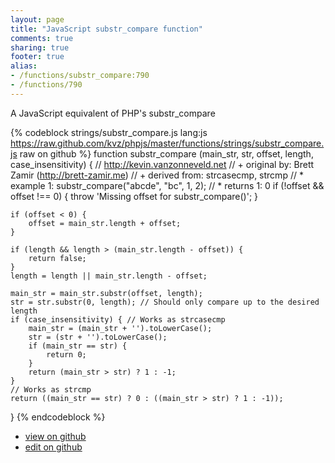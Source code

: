```yaml
---
layout: page
title: "JavaScript substr_compare function"
comments: true
sharing: true
footer: true
alias:
- /functions/substr_compare:790
- /functions/790
---
```

A JavaScript equivalent of PHP's substr_compare

{% codeblock strings/substr_compare.js lang:js https://raw.github.com/kvz/phpjs/master/functions/strings/substr_compare.js raw on github %}
function substr_compare (main_str, str, offset, length, case_insensitivity) {
    // http://kevin.vanzonneveld.net
    // +   original by: Brett Zamir (http://brett-zamir.me)
    // +   derived from: strcasecmp, strcmp
    // *     example 1: substr_compare("abcde", "bc", 1, 2);
    // *     returns 1: 0
    if (!offset && offset !== 0) {
        throw 'Missing offset for substr_compare()';
    }

    if (offset < 0) {
        offset = main_str.length + offset;
    }

    if (length && length > (main_str.length - offset)) {
        return false;
    }
    length = length || main_str.length - offset;

    main_str = main_str.substr(offset, length);
    str = str.substr(0, length); // Should only compare up to the desired length
    if (case_insensitivity) { // Works as strcasecmp
        main_str = (main_str + '').toLowerCase();
        str = (str + '').toLowerCase();
        if (main_str == str) {
            return 0;
        }
        return (main_str > str) ? 1 : -1;
    }
    // Works as strcmp
    return ((main_str == str) ? 0 : ((main_str > str) ? 1 : -1));
}
{% endcodeblock %}

 - [view on github](https://github.com/kvz/phpjs/blob/master/functions/strings/substr_compare.js)
 - [edit on github](https://github.com/kvz/phpjs/edit/master/functions/strings/substr_compare.js)
